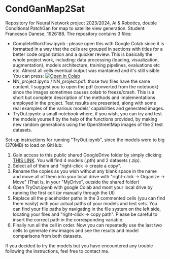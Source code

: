 # CondGanMap2Sat
Repository for Neural Network project 2023/2024, Ai &amp; Robotics, double Conditional PatchGan for map to satellite view generation.
Student: Francesco Danese, 1926188.
The repository contains 3 files:
* CompleteWorkflow.ipynb : please open this with Google Colab since it is formatted in a way that the cells are grouped in sections with titles for a better code organization and a quicker review. This is basically the whole project work, including: data processing (loading, visualization, augmentation), models architecture, training pipelines, evaluations etc etc. Almost all cells eventual output was mantained and it's still visible. You can press: [![Open In Colab](https://colab.research.google.com/assets/colab-badge.svg)](https://colab.research.google.com/github/Paco-Danes/CondGanMap2Sat/blob/main/CompleteWorkflow.ipynb) 
* NN_project.ipynb / NN_project.pdf: those two files have the same content. I suggest you to open the pdf (converted from the notebook) since the images sometimes causes colab to freeze/crash. This is a short but complete description of the methods and implementations employed in the project. Test results are presented, along with some real examples of the various models' capabilities and generated images.
* TryOut.ipynb: a small notebook where, if you wish, you can try and test the models yourself by the help of the functions provided, by making new random generations using the OpenStreetMap images of the 2 test datasets.

Set-up instructions for running "TryOut.ipynb", since the models were to big (370MB) to load on GitHub:
1. Gain access to this public shared GoogleDrive folder by simply clicking [THIS LINK](https://drive.google.com/drive/folders/1BA7XhZTy5cUg-Tcs4KP3Ay52F6F4Ewju?usp=drive_link). You will find 4 models (.pth) and 2 datasets (.zip).
2. Select all of them and "right-click -> create a copy".
3. Rename the copies as you wish without any blank space in the name and move all of them into your local drive with "right-click -> Organize -> Move" (That is, in your "MyDrive", outside the shared folder)
4. Open TryOut.ipynb with google Colab and mont your local drive by running the first cell (or manually through the UI)
5. Replace all the placeholder paths in the 3 commented cells (you can find them easily) with your actual paths of your models and test sets. You can find your file paths by navigating in the file system on the left side, locating your files and "right-click -> copy path". Please be careful to insert the correct path in the corresponding variable.
6. Finally run all the cell in order. Now you can repeatedly use the last two cells to generate new images and see the results and model comparisons from both datasets.

If you decided to try the models but you have encountered any trouble following the instructions, feel free to contact me.




